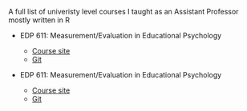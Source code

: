 A full list of univeristy level courses I taught as an Assistant Professor mostly written in R

- EDP 611: Measurement/Evaluation in Educational Psychology
    - [Course site](https://edp611.asocialdatascientist.com)
    - [Git](https://github.com/drabhikroy/Courses/tree/edp611)

- EDP 611: Measurement/Evaluation in Educational Psychology
    - [Course site](https://edp611.asocialdatascientist.com)
    - [Git](https://github.com/drabhikroy/Courses/tree/edp611)
